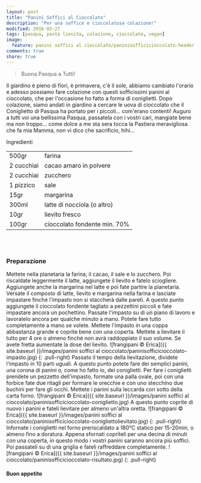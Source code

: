 ```yaml
---
layout: post
title: "Panini Soffici al Cioccolato"
description: "Per una soffice e cioccolatosa colazione!"
modified: 2016-03-27
tags: [pasqua, pasta lievita, colazione, cioccolato, vegan]
image:
  feature: panini soffici al cioccolato/paninisofficicioccolato-header.jpg
comments: true
share: true
---
```


> Buona Pasqua a Tutti!

Il giardino è pieno di fiori, è primavera, c'è il sole, abbiamo cambiato l'orario e adesso possiamo fare colazione con questi sofficissimi panini al cioccolato, che per l'occasione ho fatto a forma di coniglietti. Dopo colazione, siamo andati in giardino a cercare le uova di cioccolato che il Coniglietto di Pasqua ha portato per i piccoli... com'erano contenti! Auguro a tutti voi una bellissima Pasqua, passatela con i vostri cari, mangiate bene ma non troppo... come dolce a me sta sera tocca la Pastiera meravigliosa che fa mia Mamma, non vi dico che sacrificio, hihi...


<div class="ingredients">
  <div class="ingredients-title">Ingredienti</div>
  <table>
    <tbody>
      <tr>
      </tr>
      <tr>
        <td>500gr</td>
        <td>farina</td>
      </tr>
      <tr>
        <td>2 cucchiai</td>
        <td>cacao amaro in polvere</td>
      </tr>
      <tr>
        <td>2 cucchiai</td>
        <td>zucchero</td>
      </tr>
      <tr>
        <td>1 pizzico</td>
        <td>sale</td>
      </tr>
      <tr>
        <td>15gr</td>
        <td>margarina</td>
      </tr>
      <tr>
        <td>300ml</td>
        <td>latte di nocciola (o altro) </td>
      </tr>
      <tr>
        <td>10gr</td>
        <td>lievito fresco</td>
      </tr>
      <tr>
        <td>100gr</td>
        <td>cioccolato fondente min. 70%</td>
      </tr>     
      </tr>
    </tbody>
  </table>
  <br></br>
</div>


<h3>
  <font color="grey">
    <i class="icon-cogs"></i>
  </font> Preparazione
</h3>

Mettete nella planetaria la farina, il cacao, il sale e lo zucchero. Poi riscaldate leggermente il latte, aggiungete il lievito e fatelo sciogliere. Aggiungete anche la margarina nel latte e poi fate partire la planetaria. Versate il composto di latte, lievito e margarina nella farina e lasciate impastare finché l'impasto non si staccherà dalle pareti. A questo punto aggiungete il cioccolato fondente tagliato a pezzettini piccoli e fate impastare ancora un pochettino. Passate l'impasto su di un piano di lavoro e lavoratelo ancora per qualche minuto a mano. Potete fare tutto completamente a mano se volete. Mettete l'impasto in una coppa abbastanza grande e coprite bene con una coperta. Mettete a lievitare il tutto per 4 ore o almeno finché non avrà raddoppiato il suo volume. Se avete fretta aumentate la dose del lievito.
![frangipani © Erica]({{ site.baseurl }}/images/panini soffici al cioccolato/paninisofficicioccolato-impasto.jpg)
{: .pull-right}
Passato il tempo della lievitazione, dividete l'impasto in 10 parti uguali. A questo punto potete fare dei semplici panini, una corona di panini o, come ho fatto io, dei coniglietti. Per fare i coniglietti prendete un pezzetto dell'impasto, formate una palla ovale, poi con una forbice fate due ritagli per formare le orecchie e con uno stecchino due buchini per fare gli occhi. Mettete i panini sulla leccarda con sotto della carta forno.
![frangipani © Erica]({{ site.baseurl }}/images/panini soffici al cioccolato/paninisofficicioccolato-coniglietto.jpg)
A questo punto coprite di nuovo i panini e fateli lievitare per almeno un'altra oretta.
![frangipani © Erica]({{ site.baseurl }}/images/panini soffici al cioccolato/paninisofficicioccolato-conigliettolievitato.jpg)
{: .pull-right}
Infornate i coniglietti nel forno preriscaldato a 180°C statico per 15-20min, o almeno fino a doratura. Appena sfornati copriteli per una decina di minuti con una coperta, in questo modo i vostri panini saranno ancora più soffici. Poi passateli su di una griglia e fateli raffreddare completamente.
![frangipani © Erica]({{ site.baseurl }}/images/panini soffici al cioccolato/paninisofficicioccolato-risultato.jpg)
{: .pull-right}


<h4>Buon appetito
  <font color="red">
    <i class="icon-smile"></i>
  </font>
</h4>
